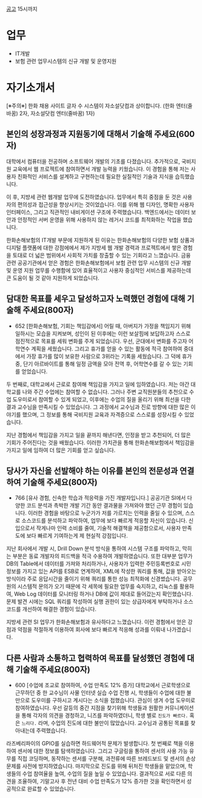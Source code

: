 

[공고](https://www.hanwhain.com/web/apply/notification/view.do?rtSeq=12678)
15시까지

# 업무
- IT개발
- 보험 관련 업무시스템의 신규 개발 및 운영지원

# 자기소개서 
[※주의※] 한화 채용 사이트 글자 수 시스템이 자소설닷컴과 상이합니다. (한화 엔터(줄바꿈) 2자, 자소설닷컴 엔터(줄바꿈) 1자)
## 본인의 성장과정과 지원동기에 대해서 기술해 주세요(600자)

대학에서 컴퓨터을 전공하며 소프트웨어 개발의 기초를 다졌습니다. 추가적으로, 국비지원 교육에서 웹 프로젝트에 참여하면서 개발 능력을 키웠습니다. 이 경험을 통해 저는 사용자 친화적인 서비스를 설계하고 구현하는데 필요한 실질적인 기술과 지식을 습득했습니다.

이 후, 지방세 관련 웹개발 업무에 도전하였습니다. 업무에서 특히 중점을 둔 것은 사용자의 편의성과 접근성을 향상시키는 것이었습니다. 이를 위해 웹 디자인, 명확한 사용자 인터페이스, 그리고 직관적인 내비게이션 구조에 주력했습니다. 백엔드에서는 데이터 보안과 안정적인 서버 운영을 위해 사용하지 않는 레거시 코드를 최적화하는 작업을 했습니다.

한화손해보험의 IT개발 부문에 지원하게 된 이유는 한화손해보험의 다양한 보험 상품과 디지털 플랫폼에 대한 강점에에서 제가 지방세 웹 개발 경력과 프로젝트에서 쌓은 경험을 토대로 더 넓은 범위에서 사회적 가치를 창출할 수 있는 기회라고 느꼈습니다. 금융 관련 공공기관에서 얻은 경험은 한화손해보험에서 보험 관련 업무 시스템의 신규 개발 및 운영 지원 업무를 수행함에 있어 효율적이고 사용자 중심적인 서비스를 제공하는데 큰 도움이 될 것 같아 지원하게 되었습니다.






## 담대한 목표를 세우고 달성하고자 노력했던 경험에 대해 기술해 주세요(800자)
- 652
[한화손해보험, 기회는 책임감에서]
어릴 때, 아버지가 가정을 책임지기 위해 일하시는 모습을 지켜보며, 성인이 된 이후에는 이런 보살핌에 보답하고자 스스로 점진적으로 목표를 세워 변화를 주게 되었습니다.
우선, 군대에서 변화를 주고자 어학연수 계획을 세웠습니다. 그리고 휴가를 얻을 수 있는 활동에 적극 참여하여 중대에서 가장 휴가를 많이 보유한 사람으로 3위라는 기록을 세웠습니다. 그 덕에 휴가 중, 단기 아르바이트를 통해 일정 금액을 모아 전역 후, 어학연수를 갈 수 있는 기회를 얻었습니다.

두 번째로, 대학교에서 근로로 참여해 책임감을 가지고 일에 임하였습니다. 저는 야간 대학교를 나와 주간 수업에는 참여할 수 없습니다. 그러나 주변 교직원분들의 추천으로 수업 도우미로서 참여할 수 있게 되었고, 이후에는 수업의 질을 올리기 위해 최선을 다한 결과 교수님을 만족시킬 수 있었습니다. 그 과정에서 교수님과 진로 방향에 대한 많은 이야기를 했으며, 그 정보를 통해 국비지원 교육과 자격증으로 스스로를 성장시킬 수 있었습니다.

지난 경험에서 책임감을 가지고 일을 끝까지 해낸다면, 인정을 받고 추천되어, 더 많은 기회가 주어진다는 것을 배웠습니다. 이러한 가치관을 통해 한화손해보험에서 책임감을 가지고 일에 임하여 더 많은 기회를 얻고 싶습니다.


## 당사가 자신을 선발해야 하는 이유를 본인의 전문성과 연결하여 기술해 주세요(800자)
- 766
[유사 경험, 신속한 학습과 적응력을 가진 개발자입니다.]
공공기관 SI에서 다양한 코드 분석과 촉박한 개발 기간 동안 결과물을 가져와야 했던 근무 경험이 있습니다. 이러한 경험을 바탕으로 누군가가 저를 가르치는 인력을 줄일 수 있으며, 스스로 소스코드를 분석하고 파악하여, 업무에 보다 빠르게 적응할 자신이 있습니다. 신입으로서 작게나마 인력 소비를 줄여, 기술적 해결책을 제공함으로서, 사용자 만족도에 보다 빠르게 기여하는게 제 현실적 강점입니다.

지난 회사에서 개발 시, Drill Down 분석 방식을 통하여 시스템 구조를 파악하고, 막히는 부분은 동료 개발자의 피드백을 적극 수용하여 개발하였습니다. 또한 대부분 업무가 DB의 Table에서 데이터를 가져와 처리하거나, 사용자가 입력한 주민등록번호로 시민 정보를 가지고 있는 API를 ESB로 연계하여, XML에 작성한 쿼리를 통해, 값을 받아오는 방식이라 주로 응답시간을 줄이기 위해 쿼리를 통한 성능 최적화에 신경썼습니다. 공무원의 시스템적 문의가 오기 때문에 각 세목에 필요한 업무를 숙지하고, 리눅스를 활용하여, Web Log 데이터를 모니터링 하거나 DB에 값이 제대로 들어갔는지 확인했습니다. 문제 발견 시에는 SQL 쿼리를 작성하여 실행 권한이 있는 상급자에게 부탁하거나 소스코드를 개선하여 해결한 경험이 있습니다.

지방세 관련 SI 업무가 한화손해보험과 유사하다고 느꼈습니다. 이런 경험에서 얻은 강점과 약점을 적절하게 이용하여 회사에 보다 빠르게 적응해 성과를 이뤄내 나가겠습니다.



## 다른 사람과 소통하고 협력하여 목표를 달성했던 경험에 대해 기술해 주세요(800자)
- 600
[수업에 조교로 참여하여, 수업 만족도 12% 증가]
대학교에서 근로학생으로 근무하던 중 한 교수님이 사물 인터넷 실습 수업 진행 시, 학생들이 수업에 대한 불만으로 도우미를 구하시고 계시다는 소식을 접했습니다. 관심이 생겨 수업 도우미로 참여하였습니다. 우선 갈등의 중간 지점을 찾기위해 학생들과 원활한 커뮤니케이션을 통해 각자의 의견을 경청하고, 니즈를 파악하였더니, 학생 별로 ` 진도가 빠르다. ` 혹은 ` 느리다. ` 라며, 수업의 진도에 대한 불만이 많았습니다. 교수님과 공통된 목표를 찾아내는데 주력했습니다.

라즈베리파이의 GPIO를 실습하면 하드웨어적 문제가 발생합니다. 첫 번째로 책을 이용하여 센서에 대한 정보를 탐색하였습니다. 그리고 구글링을 통하여 센서의 사용 가능 유무를 직접 코딩하며, 동작하는 센서를 구분해, 과전류에 따른 브레드보드 및 센서의 손상 문제를 사전에 방지하였습니다. 마지막으로 진도를 위해 뒤처진 학생들을 맡았으며, 학생들의 수업 참여율을 높여, 수업의 질을 높일 수 있었습니다. 결과적으로 서로 다른 의견을 조율하여, 기말고사 후 전년 대비 수업 만족도가 12% 증가한 것을 확인하면서 성공적으로 완료할 수 있었습니다.



